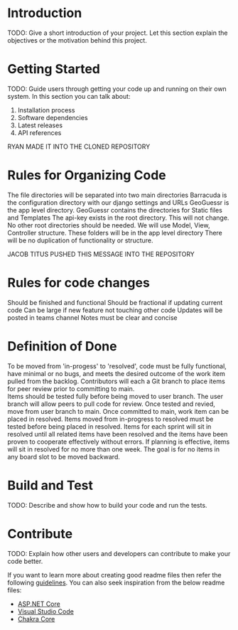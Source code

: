 # Introduction 
TODO: Give a short introduction of your project. Let this section explain the objectives or the motivation behind this project. 

# Getting Started
TODO: Guide users through getting your code up and running on their own system. In this section you can talk about:
1.	Installation process
2.	Software dependencies
3.	Latest releases
4.	API references

RYAN MADE IT INTO THE CLONED REPOSITORY

# Rules for Organizing Code
The file directories will be separated into two main directories
    Barracuda is the configuration directory with our django settings and URLs
    GeoGuessr is the app level directory. GeoGuessr contains the directories for Static files and Templates
The api-key exists in the root directory. This will not change. No other root directories should be needed.
We will use Model, View, Controller structure. These folders will be in the app level directory
There will be no duplication of functionality or structure. 

JACOB TITUS PUSHED THIS MESSAGE INTO THE REPOSITORY

# Rules for code changes 
Should be finished and functional 
Should be fractional if updating current code 
Can be large if new feature not touching other code
Updates will be posted in teams channel
Notes must be clear and concise 

# Definition of Done
To be moved from 'in-progess' to 'resolved', code must be fully functional, have minimal or no bugs, and meets the desired outcome of the work item pulled from the backlog.
Contributors will each a Git branch to place items for peer review prior to committing to main.\
Items should be tested fully before being moved to user branch.
The user branch will allow peers to pull code for review. 
Once tested and revied, move from user branch to main.
Once committed to main, work item can be placed in resolved.
Items moved from in-progress to resolved must be tested before being placed in resolved. 
Items for each sprint will sit in resolved until all related items have been resolved and the items have been proven to cooperate effectively without errors.
If planning is effective, items will sit in resolved for no more than one week.
The goal is for no items in any board slot to be moved backward.

# Build and Test
TODO: Describe and show how to build your code and run the tests. 

# Contribute
TODO: Explain how other users and developers can contribute to make your code better. 

If you want to learn more about creating good readme files then refer the following [guidelines](https://docs.microsoft.com/en-us/azure/devops/repos/git/create-a-readme?view=azure-devops). You can also seek inspiration from the below readme files:
- [ASP.NET Core](https://github.com/aspnet/Home)
- [Visual Studio Code](https://github.com/Microsoft/vscode)
- [Chakra Core](https://github.com/Microsoft/ChakraCore)